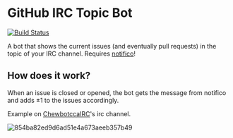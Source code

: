 # GitHub IRC Topic Bot

[![Build Status](https://travis-ci.org/Chewbotcca/GitHubIRCTopicBot.svg?branch=master)](https://travis-ci.org/Chewbotcca/GitHubIRCTopicBot)

A bot that shows the current issues (and eventually pull requests) in the topic of your IRC channel. Requires [notifico](http://n.tkte.ch)!

## How does it work?

When an issue is closed or opened, the bot gets the message from notifico and adds ±1 to the issues accordingly.

Example on [ChewbotccaIRC](http://github.com/Chewbotcca/IRC)'s irc channel.

![854ba82ed9d6ad51e4a673aeeb357b49](https://user-images.githubusercontent.com/8278263/32124442-639caeb6-bb2d-11e7-966a-07b7229f5a5e.png)
